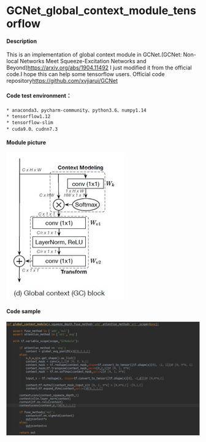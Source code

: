 # GCNet_global_context_module_tensorflow
#### Description
This is an implementation of global context module in GCNet.(GCNet: Non-local Networks Meet Squeeze-Excitation Networks and Beyond)<https://arxiv.org/abs/1904.11492> I just modified it from the official code.I hope this can help some tensorflow users.
Official code repository<https://github.com/xvjiarui/GCNet>
#### Code test environment：
```
* anaconda3、pycharm-community、python3.6、numpy1.14
* tensorflow1.12
* tensorflow-slim
* cuda9.0、cudnn7.3
```
#### Module picture
![](https://github.com/xggIoU/GCNet_global_context_module_tensorflow/blob/master/global_context_module.png)
#### Code sample
![](https://github.com/xggIoU/GCNet_global_context_module_tensorflow/blob/master/code_sample.png)
